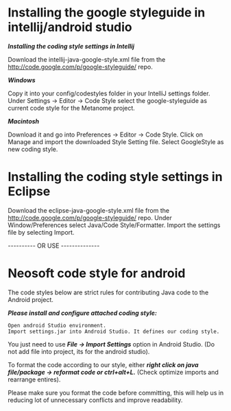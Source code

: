 # Installing the google styleguide in intellij/android studio

***Installing the coding style settings in Intellij***

Download the intellij-java-google-style.xml file from the http://code.google.com/p/google-styleguide/ repo.

***Windows***

Copy it into your config/codestyles folder in your IntelliJ settings folder. Under Settings -> Editor -> Code Style select the google-styleguide as current code style for the Metanome project.

***Macintosh***

Download it and go into Preferences -> Editor -> Code Style. Click on Manage and import the downloaded Style Setting file. Select GoogleStyle as new coding style.

# Installing the coding style settings in Eclipse

Download the eclipse-java-google-style.xml file from the http://code.google.com/p/google-styleguide/ repo. Under Window/Preferences select Java/Code Style/Formatter. Import the settings file by selecting Import.

---------- OR USE --------------
# Neosoft code style for android
The code styles below are strict rules for contributing Java code to the Android project. 

***Please install and configure attached coding style:***

    Open android Studio environment.
    Import settings.jar into Android Studio. It defines our coding style.  

You just need to use ***File -> Import Settings*** option in Android Studio. (Do not add file into project, its for the android studio).

To format the code according to our style, either ***right click on java file/package -> reformat code or ctrl+alt+L.*** (Check optimize imports and rearrange entires).

Please make sure you format the code before committing, this will help us in reducing lot of unnecessary conflicts and improve readability.
